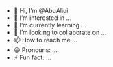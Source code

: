 - 👋 Hi, I’m @AbuAliui
- 👀 I’m interested in ...
- 🌱 I’m currently learning ...
- 💞️ I’m looking to collaborate on ...
- 📫 How to reach me ...
- 😄 Pronouns: ...
- ⚡ Fun fact: ...

<!---
AbuAliui/AbuAliui is a ✨ special ✨ repository because its `README.md` (this file) appears on your GitHub profile.
You can click the Preview link to take a look at your changes.
--->
